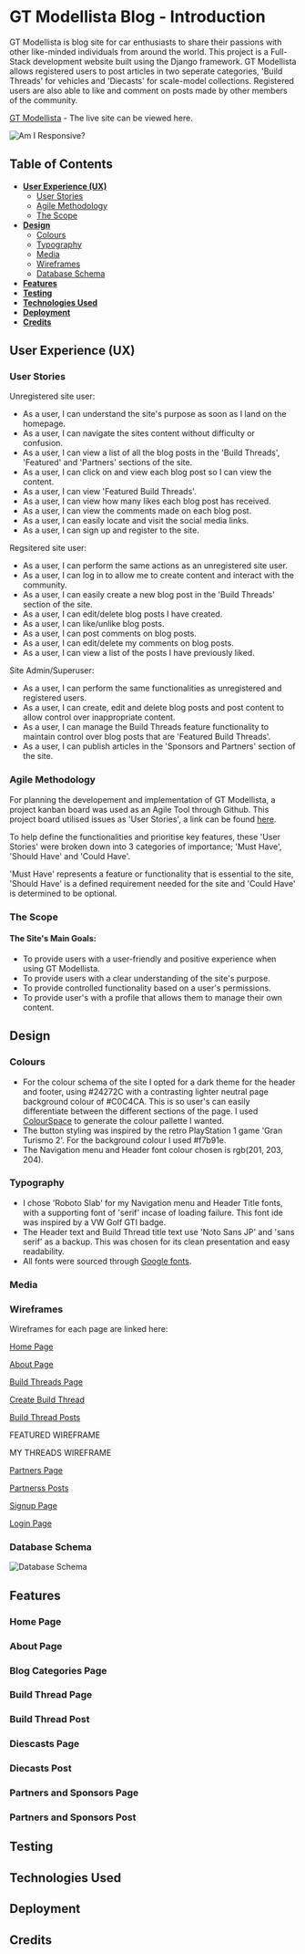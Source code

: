 # **GT Modellista Blog - Introduction**
GT Modellista is blog site for car enthusiasts to share their passions with other like-minded individuals from around the world. This project is a Full-Stack development website built using the Django framework. GT Modellista allows registered users to post articles in two seperate categories, 'Build Threads' for vehicles and 'Diecasts' for scale-model collections. Registered users are also able to like and comment on posts made by other members of the community.

[GT Modellista](https://gt-modellista.herokuapp.com/) - The live site can be viewed here.

![Am I Responsive?](docs/read-me/responsive.png)

## **Table of Contents**
 - [**User Experience (UX)**](#user-experience)
    * [User Stories](#user-stories)
    * [Agile Methodology](#agile-methodology)
    * [The Scope](#the-scope)
 - [**Design**](#design)
    * [Colours](#colours)
    * [Typography](#typography)
    * [Media](#media)
    * [Wireframes](#wireframes)
    * [Database Schema](#database-schema)
 - [**Features**](#features)
 - [**Testing**](#testing)
 - [**Technologies Used**](#technology-used)
 - [**Deployment**](#deployment)
 - [**Credits**](#credits)

## **User Experience (UX)**

### **User Stories**

Unregistered site user:

- As a user, I can understand the site's purpose as soon as I land on the homepage.
- As a user, I can navigate the sites content without difficulty or confusion.
- As a user, I can view a list of all the blog posts in the 'Build Threads', 'Featured' and 'Partners' sections of the site.
- As a user, I can click on and view each blog post so I can view the content.
- As a user, I can view 'Featured Build Threads'.
- As a user, I can view how many likes each blog post has received.
- As a user, I can view the comments made on each blog post.
- As a user, I can easily locate and visit the social media links.
- As a user, I can sign up and register to the site.

Regsitered site user:

- As a user, I can perform the same actions as an unregistered site user.
- As a user, I can log in to allow me to create content and interact with the community.
- As a user, I can easily create a new blog post in the 'Build Threads' section of the site.
- As a user, I can edit/delete blog posts I have created.
- As a user, I can like/unlike blog posts.
- As a user, I can post comments on blog posts.
- As a user, I can edit/delete my comments on blog posts.
- As a user, I can view a list of the posts I have previously liked.

Site Admin/Superuser:

- As a user, I can perform the same functionalities as unregistered and registered users.
- As a user, I can create, edit and delete blog posts and post content to allow control over inappropriate content.
- As a user, I can manage the Build Threads feature functionality to maintain control over blog posts that are 'Featured Build Threads'.
- As a user, I can publish articles in the 'Sponsors and Partners' section of the site.

### **Agile Methodology**

For planning the developement and implementation of GT Modellista, a project kanban board was used as an Agile Tool through Github. This project board utilised issues as 'User Stories', a link can be found [here](https://github.com/AndyL86/gt-modellista/issues).

To help define the functionalities and prioritise key features, these 'User Stories' were broken down into 3 categories of importance; 'Must Have', 'Should Have' and 'Could Have'.

'Must Have' represents a feature or functionality that is essential to the site, 'Should Have' is a defined requirement needed for the site and 'Could Have' is determined to be optional.

### **The Scope**

#### **The Site's Main Goals:**
- To provide users with a user-friendly and positive experience when using GT Modellista.
- To provide users with a clear understanding of the site's purpose.
- To provide controlled functionality based on a user's permissions.
- To provide user's with a profile that allows them to manage their own content.

## **Design**

### **Colours**
- For the colour schema of the site I opted for a dark theme for the header and footer, using #24272C with a contrasting lighter neutral page background colour of #C0C4CA. This is so user's can easily differentiate between the different sections of the page. I used [ColourSpace](https://mycolor.space/) to generate the colour pallette I wanted.
- The button styling was inspired by the retro PlayStation 1 game 'Gran Turismo 2'. For the background colour I used #f7b91e.
- The Navigation menu and Header font colour chosen is rgb(201, 203, 204).

### **Typography**
- I chose 'Roboto Slab' for my Navigation menu and Header Title fonts, with a supporting font of 'serif' incase of loading failure. This font ide was inspired by a VW Golf GTI badge.
- The Header text and Build Thread title text use 'Noto Sans JP' and 'sans serif' as a backup. This was chosen for its clean presentation and easy readability.
- All fonts were sourced through [Google fonts](https://fonts.google.com/).

### **Media**

### **Wireframes**
Wireframes for each page are linked here:

[Home Page](docs/read-me/home-page.png)

[About Page](docs/read-me/about-page.png)

[Build Threads Page](docs/read-me/build-threads.png)

[Create Build Thread](docs/read-me/create-build-thread.png)

[Build Thread Posts](docs/read-me/view-build-thread-post.png)

FEATURED WIREFRAME

MY THREADS WIREFRAME

[Partners Page](docs/read-me/partners.png)

[Partnerss Posts](docs/read-me/view-partners-post.png)


[Signup Page](docs/read-me/signup-page.png)

[Login Page](docs/read-me/login-page.png)

### **Database Schema**
![Database Schema](docs/read-me/data-schema.png)

## **Features**

### **Home Page**

### **About Page**

### **Blog Categories Page**

### **Build Thread Page**

### **Build Thread Post**

### **Diescasts Page**

### **Diecasts Post**

### **Partners and Sponsors Page**

### **Partners and Sponsors Post**



## **Testing**

## **Technologies Used**

## **Deployment**

## **Credits**